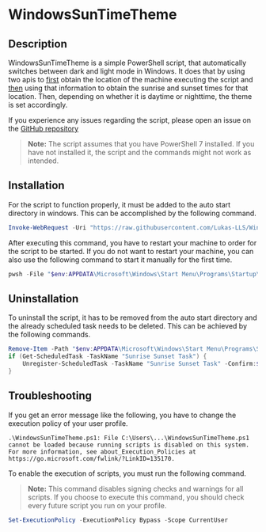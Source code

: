 # WindowsSunTimeTheme
## Description

WindowsSunTimeTheme is a simple PowerShell script, that automatically switches between dark and light mode in Windows. It does that by using two apis to [first](https://ipinfo.io/json) obtain the location of the machine executing the script and [then](https://api.sunrise-sunset.org/json) using that information to obtain the sunrise and sunset times for that location. Then, depending on whether it is daytime or nighttime, the theme is set accordingly.

If you experience any issues regarding the script, please open an issue on the [GitHub repository](https://github.com/Lukas-LLS/WindowsSunTimeTheme/issues) 
> **Note:** The script assumes that you have PowerShell 7 installed. If you have not installed it, the script and the commands might not work as intended.
## Installation

For the script to function properly, it must be added to the auto start directory in windows. This can be accomplished by the following command.
```powershell
Invoke-WebRequest -Uri "https://raw.githubusercontent.com/Lukas-LLS/WindowsSunTimeTheme/master/WindowsSunTimeTheme.ps1" -OutFile "$env:APPDATA\Microsoft\Windows\Start Menu\Programs\Startup\WindowsSunTimeTheme.ps1" -Force
```
After executing this command, you have to restart your machine to order for the script to be started.
If you do not want to restart your machine, you can also use the following command to start it manually for the first time.
```powershell
pwsh -File "$env:APPDATA\Microsoft\Windows\Start Menu\Programs\Startup\WindowsSunTimeTheme.ps1"
```
## Uninstallation

To uninstall the script, it has to be removed from the auto start directory and the already scheduled task needs to be deleted. This can be achieved by the following commands.
```powershell
Remove-Item -Path "$env:APPDATA\Microsoft\Windows\Start Menu\Programs\Startup\WindowsSunTimeTheme.ps1"
if (Get-ScheduledTask -TaskName "Sunrise Sunset Task") {
    Unregister-ScheduledTask -TaskName "Sunrise Sunset Task" -Confirm:$false
}
```
## Troubleshooting

If you get an error message like the following, you have to change the execution policy of your user profile.
```
.\WindowsSunTimeTheme.ps1: File C:\Users\...\WindowsSunTimeTheme.ps1 cannot be loaded because running scripts is disabled on this system. For more information, see about_Execution_Policies at https://go.microsoft.com/fwlink/?LinkID=135170.
```
To enable the execution of scripts, you must run the following command.
> **Note:** This command disables signing checks and warnings for all scripts.
> If you choose to execute this command, you should check every future script you run on your profile.
```powershell
Set-ExecutionPolicy -ExecutionPolicy Bypass -Scope CurrentUser
```